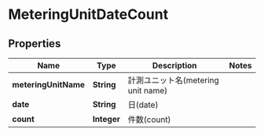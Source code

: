 

# MeteringUnitDateCount


## Properties

| Name | Type | Description | Notes |
|------------ | ------------- | ------------- | -------------|
|**meteringUnitName** | **String** | 計測ユニット名(metering unit name) |  |
|**date** | **String** | 日(date) |  |
|**count** | **Integer** | 件数(count) |  |



